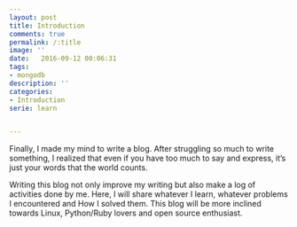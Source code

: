 ```yaml
---
layout: post
title: Introduction
comments: true
permalink: /:title
image: ''
date:   2016-09-12 00:06:31
tags:
- mongodb
description: ''
categories:
- Introduction
serie: learn


---
```


   Finally, I made my mind to write a blog. After struggling so much to write something, I realized that even if you have too much to say and express, it’s just your words that the world counts.

   Writing this blog not only improve my writing but also make a log of activities done by me. Here, I will share whatever I learn, whatever problems I encountered and How I solved them. This blog will be more inclined towards Linux, Python/Ruby lovers and open source enthusiast. 
